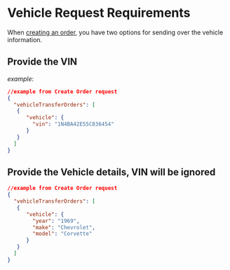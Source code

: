 # Vehicle Request Requirements
When [creating an order](/docs/shipping-api/b3A6NDE4MzU1MTY-create-an-order), you have two options for sending over the vehicle information.

## Provide the VIN
*example*:
```json
//example from Create Order request
{
  "vehicleTransferOrders": [
   {
      "vehicle": {
        "vin": "1N4BA42E55C836454"
      }
   }
  ]
}
```

## Provide the Vehicle details, VIN will be ignored
```json
//example from Create Order request
{
  "vehicleTransferOrders": [
   {
      "vehicle": {
        "year": "1969",
        "make": "Chevrolet",
        "model": "Corvette"
      }
   }
  ]
}
```